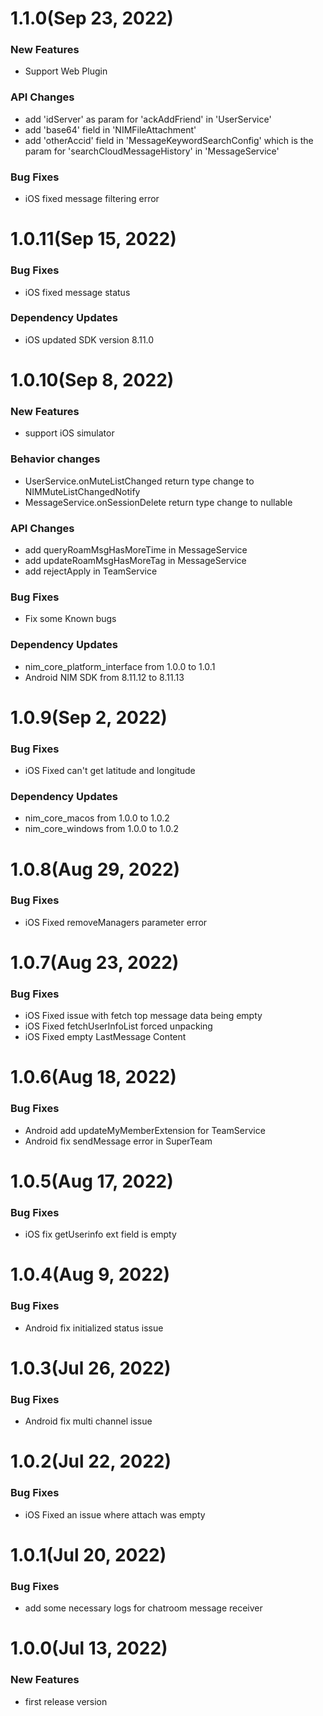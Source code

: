 # 1.1.0(Sep 23, 2022)

### New Features
* Support Web Plugin

### API Changes
* add 'idServer' as param for 'ackAddFriend' in 'UserService'
* add 'base64' field in 'NIMFileAttachment'
* add 'otherAccid' field in 'MessageKeywordSearchConfig' which is the param for 'searchCloudMessageHistory' in 'MessageService'

### Bug Fixes
* iOS fixed message filtering error

# 1.0.11(Sep 15, 2022)

### Bug Fixes
* iOS fixed message status

### Dependency Updates
* iOS updated SDK version 8.11.0

# 1.0.10(Sep 8, 2022)

### New Features
* support iOS simulator

### Behavior changes
* UserService.onMuteListChanged return type change to NIMMuteListChangedNotify
* MessageService.onSessionDelete return type change to nullable

### API Changes
* add queryRoamMsgHasMoreTime in MessageService
* add updateRoamMsgHasMoreTag in MessageService
* add rejectApply in TeamService

### Bug Fixes
* Fix some Known bugs

### Dependency Updates
* nim_core_platform_interface from 1.0.0 to 1.0.1
* Android NIM SDK from 8.11.12 to 8.11.13

# 1.0.9(Sep 2, 2022)

### Bug Fixes
* iOS Fixed can't get latitude and longitude

### Dependency Updates
* nim_core_macos from 1.0.0 to 1.0.2
* nim_core_windows from 1.0.0 to 1.0.2

# 1.0.8(Aug 29, 2022)

### Bug Fixes
* iOS Fixed removeManagers parameter error

# 1.0.7(Aug 23, 2022)

### Bug Fixes
* iOS Fixed issue with fetch top message data being empty
* iOS Fixed fetchUserInfoList forced unpacking
* iOS Fixed empty LastMessage Content

# 1.0.6(Aug 18, 2022)

### Bug Fixes
* Android add updateMyMemberExtension for TeamService
* Android fix sendMessage error in SuperTeam

# 1.0.5(Aug 17, 2022)

### Bug Fixes
* iOS fix getUserinfo ext field is empty

# 1.0.4(Aug 9, 2022)

### Bug Fixes
* Android fix initialized status issue

# 1.0.3(Jul 26, 2022)

### Bug Fixes
* Android fix multi channel issue

# 1.0.2(Jul 22, 2022)

### Bug Fixes
* iOS Fixed an issue where attach was empty

# 1.0.1(Jul 20, 2022)

### Bug Fixes
* add some necessary logs for chatroom message receiver

# 1.0.0(Jul 13, 2022)

### New Features
* first release version
